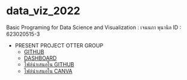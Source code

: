 # data_viz_2022
Basic Programing for Data Science and Visualization : เจนนภา พุนานิล ID : 623020515-3

* PRESENT PROJECT OTTER GROUP
  * [GITHUB](https://github.com/Jennapa-colab/data_viz_2022)
  * [DASHBOARD](https://datastudio.google.com/u/0/reporting/b35836e7-e73b-4390-87d0-14414578151d/page/h5qoC?pli=1)
  * [ไฟล์นำเสนอใน GITHUB](https://github.com/Jennapa-colab/data_viz_2022/blob/main/Final_Project.ipynb)
  * [ไฟล์นำเสนอใน CANVA](https://www.canva.com/design/DAE7ttYxRmA/7G-Z60hCdtWkcQ4XCtvALw/edit?utm_content=DAE7ttYxRmA&utm_campaign=designshare&utm_medium=link2&utm_source=sharebutton)
  
